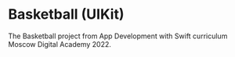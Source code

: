 # Basketball (UIKit)

The Basketball project from App Development with Swift curriculum Moscow Digital Academy 2022.
